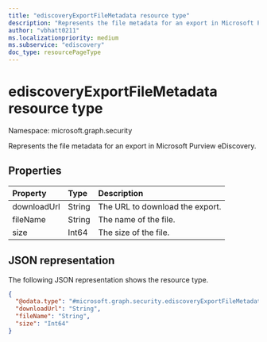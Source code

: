 ```yaml
---
title: "ediscoveryExportFileMetadata resource type"
description: "Represents the file metadata for an export in Microsoft Purview eDiscovery."
author: "vbhatt0211"
ms.localizationpriority: medium
ms.subservice: "ediscovery"
doc_type: resourcePageType
---
```


# ediscoveryExportFileMetadata resource type

Namespace: microsoft.graph.security

Represents the file metadata for an export in Microsoft Purview eDiscovery.

## Properties

|Property|Type|Description|
|:---|:---|:---|
|downloadUrl| String |The URL to download the export. |
|fileName | String | The name of the file. |
|size| Int64 | The size of the file. |

## JSON representation

The following JSON representation shows the resource type.

<!-- {
  "blockType": "resource",
  "@odata.type": "microsoft.graph.security.ediscoveryExportFileMetadata",
  "openType": false
}
-->

``` json
{
  "@odata.type": "#microsoft.graph.security.ediscoveryExportFileMetadata",
  "downloadUrl": "String",
  "fileName": "String",
  "size": "Int64"
}
```
